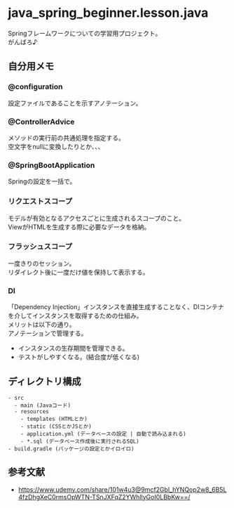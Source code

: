 # java_spring_beginner.lesson.java

Springフレームワークについての学習用プロジェクト。  
がんばろ♪  

## 自分用メモ

### @configuration

設定ファイルであることを示すアノテーション。

### @ControllerAdvice

メソッドの実行前の共通処理を指定する。  
空文字をnullに変換したりとか、、、  

### @SpringBootApplication

Springの設定を一括で。  

### リクエストスコープ

モデルが有効となるアクセスごとに生成されるスコープのこと。  
ViewがHTMLを生成する際に必要なデータを格納。 

### フラッシュスコープ

一度きりのセッション。  
リダイレクト後に一度だけ値を保持して表示する。  

### DI

「Dependency Injection」インスタンスを直接生成することなく、DIコンテナを介してインスタンスを取得するための仕組み。  
メリットは以下の通り。  
アノテーションで管理する。  

- インスタンスの生存期間を管理できる。
- テストがしやすくなる。(結合度が低くなる)

## ディレクトリ構成

```dir
- src
  - main (Javaコード)
  - resources
    - templates (HTMLとか)
    - static (CSSとかJSとか)
    - application.yml (データベースの設定 | 自動で読み込まれる)
    - *.sql (データベース作成後に実行されるSQL)
- build.gradle (パッケージの設定とかイロイロ)
```

## 参考文献

- <https://www.udemy.com/share/101w4u3@9mcf2Gbl_hYNQop2w8_6B5L4fzDhgXeC0rmsOpWTN-TSnJXFqZ2YWhllyGoI0LBbKw==/>
